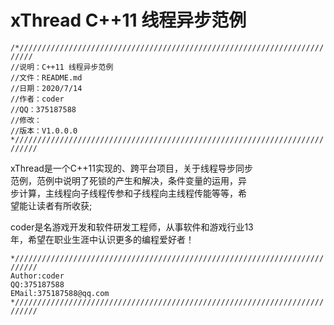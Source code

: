 # xThread C++11 线程异步范例  
  
`/*/////////////////////////////////////////////////////////////////////////`  
`//说明：C++11 线程异步范例`  
`//文件：README.md`  
`//日期：2020/7/14`  
`//作者：coder`  
`//QQ：375187588`  
`//修改：`  
`//版本：V1.0.0.0`  
`*///////////////////////////////////////////////////////////////////////////`  
  
xThread是一个C++11实现的、跨平台项目，关于线程导步同步  
范例，范例中说明了死锁的产生和解决，条件变量的运用，异  
步计算，主线程向子线程传参和子线程向主线程传能等等，希  
望能让读者有所收获;  
  
coder是名游戏开发和软件研发工程师，从事软件和游戏行业13  
年，希望在职业生涯中认识更多的编程爱好者！  
  
`*///////////////////////////////////////////////////////////////////////////`  
`Author:coder`  
`QQ:375187588`  
`EMail:375187588@qq.com`  
`*///////////////////////////////////////////////////////////////////////////`  



